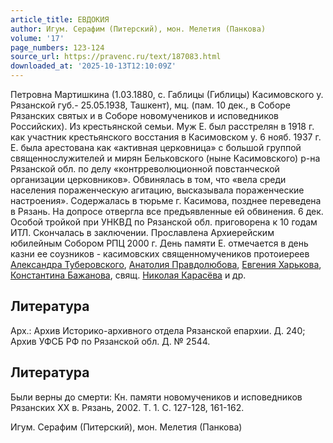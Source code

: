 ```yaml
---
article_title: ЕВДОКИЯ
author: Игум. Серафим (Питерский), мон. Мелетия (Панкова)
volume: '17'
page_numbers: 123-124
source_url: https://pravenc.ru/text/187083.html
downloaded_at: '2025-10-13T12:10:09Z'
---
```


Петровна Мартишкина (1.03.1880, с. Габлицы (Гиблицы) Касимовского у. Рязанской губ.- 25.05.1938, Ташкент), мц. (пам. 10 дек., в Соборе Рязанских святых и в Соборе новомучеников и исповедников Российских). Из крестьянской семьи. Муж Е. был расстрелян в 1918 г. как участник крестьянского восстания в Касимовском у. 6 нояб. 1937 г. Е. была арестована как «активная церковница» с большой группой священнослужителей и мирян Бельковского (ныне Касимовского) р-на Рязанской обл. по делу «контрреволюционной повстанческой организации церковников». Обвинялась в том, что «вела среди населения пораженческую агитацию, высказывала пораженческие настроения». Содержалась в тюрьме г. Касимова, позднее переведена в Рязань. На допросе отвергла все предъявленные ей обвинения. 6 дек. Особой тройкой при УНКВД по Рязанской обл. приговорена к 10 годам ИТЛ. Скончалась в заключении. Прославлена Архиерейским юбилейным Собором РПЦ 2000 г. День памяти Е. отмечается в день казни ее соузников - касимовских священномучеников протоиереев [Александра Туберовского](https://pravenc.ru/text/Александр.html), [Анатолия Правдолюбова](<https://pravenc.ru/text/Анатолий Правдолюбов.html>), [Евгения Харькова](<https://pravenc.ru/text/Евгения Харькова.html>), [Константина Бажанова](<https://pravenc.ru/text/Константина Бажанова.html>), свящ. [Николая Карасёва](<https://pravenc.ru/text/Николая Карасёва.html>) и др.

## Литература

Арх.: Архив Историко-архивного отдела Рязанской епархии. Д. 240; Архив УФСБ РФ по Рязанской обл. Д. № 2544.

## Литература

Были верны до смерти: Кн. памяти новомучеников и исповедников Рязанских ХХ в. Рязань, 2002. Т. 1. С. 127-128, 161-162.

Игум. Серафим (Питерский), мон. Мелетия (Панкова)
